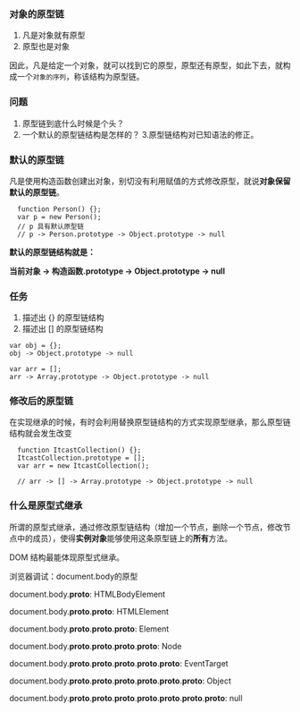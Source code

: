 ### 对象的原型链

1. 凡是对象就有原型
2. 原型也是对象

因此，凡是给定一个对象，就可以找到它的原型，原型还有原型，如此下去，就构成一个`对象的序列`，称该结构为原型链。

### 问题

1. 原型链到底什么时候是个头？
2. 一个默认的原型链结构是怎样的？
3.原型链结构对已知语法的修正。

### 默认的原型链

凡是使用构造函数创建出对象，别切没有利用赋值的方式修改原型，就说**对象保留默认的原型链**。

```
  function Person() {};
  var p = new Person();
  // p 具有默认原型链
  // p -> Person.prototype -> Object.prototype -> null
```
**默认的原型链结构就是：**

**当前对象 -> 构造函数.prototype -> Object.prototype -> null**

### 任务
1. 描述出 {} 的原型链结构
2. 描述出 [] 的原型链结构

```
var obj = {};
obj -> Object.prototype -> null
```

```
var arr = [];
arr -> Array.prototype -> Object.prototype -> null
```

### 修改后的原型链

在实现继承的时候，有时会利用替换原型链结构的方式实现原型继承，那么原型链结构就会发生改变

```
  function ItcastCollection() {};
  ItcastCollection.prototype = [];
  var arr = new ItcastCollection();
  
  // arr -> [] -> Array.prototype -> Object.prototype -> null
```

### 什么是原型式继承

所谓的原型式继承，通过修改原型链结构（增加一个节点，删除一个节点，修改节点中的成员），使得**实例对象**能够使用这条原型链上的**所有**方法。

DOM 结构最能体现原型式继承。

浏览器调试：document.body的原型

document.body.__proto__: HTMLBodyElement

document.body.__proto__.__proto__: HTMLElement

document.body.__proto__.__proto__.__proto__: Element

document.body.__proto__.__proto__.__proto__.__proto__: Node

document.body.__proto__.__proto__.__proto__.__proto__.__proto__: EventTarget

document.body.__proto__.__proto__.__proto__.__proto__.__proto__.__proto__: Object

document.body.__proto__.__proto__.__proto__.__proto__.__proto__.__proto__.__proto__: null











